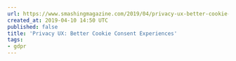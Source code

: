 ```yaml
---
url: https://www.smashingmagazine.com/2019/04/privacy-ux-better-cookie-consent-experiences/
created_at: 2019-04-10 14:50 UTC
published: false
title: 'Privacy UX: Better Cookie Consent Experiences'
tags:
- gdpr
---
```



